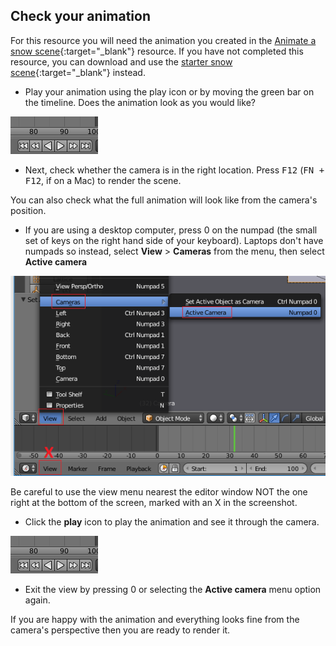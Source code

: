 ## Check your animation

For this resource you will need the animation you created in the [Animate a snow scene](https://projects.raspberrypi.org/en/projects/blender-animate-snow-scene){:target="_blank"} resource. If you have not completed this resource, you can download and use the [starter snow scene](resources/starter-snow-scene.blend){:target="_blank"} instead.

+ Play your animation using the play icon or by moving the green bar on the timeline. Does the animation look as you would like?

![Play the animation](images/blender-play.png)

+ Next, check whether the camera is in the right location. Press <kbd>F12</kbd> (<kbd>FN + F12</kbd>, if on a Mac) to render the scene.

You can also check what the full animation will look like from the camera's position.

+ If you are using a desktop computer, press 0 on the numpad (the small set of keys on the right hand side of your keyboard). Laptops don't have numpads so instead, select **View** > **Cameras** from the menu, then select **Active camera**

![Select view then camera](images/select-view-camera.png)

Be careful to use the view menu nearest the editor window NOT the one right at the bottom of the screen, marked with an X in the screenshot.

+ Click the **play** icon to play the animation and see it through the camera.

![Play the animation](images/blender-play.png)

+ Exit the view by pressing 0 or selecting the **Active camera** menu option again.

If you are happy with the animation and everything looks fine from the camera's perspective then you are ready to render it.
